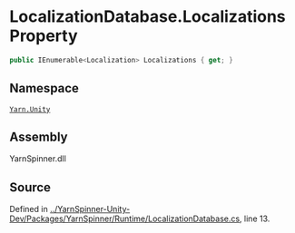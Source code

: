 # LocalizationDatabase.Localizations Property


```csharp
public IEnumerable<Localization> Localizations { get; }
```



## Namespace
[`Yarn.Unity`](/api/csharp/yarn.unity/README.md)

## Assembly
YarnSpinner.dll

## Source
Defined in [../YarnSpinner-Unity-Dev/Packages/YarnSpinner/Runtime/LocalizationDatabase.cs](https://github.com/YarnSpinnerTool/YarnSpinner-Unity//blob/develop/Runtime/LocalizationDatabase.cs#L13), line 13.
